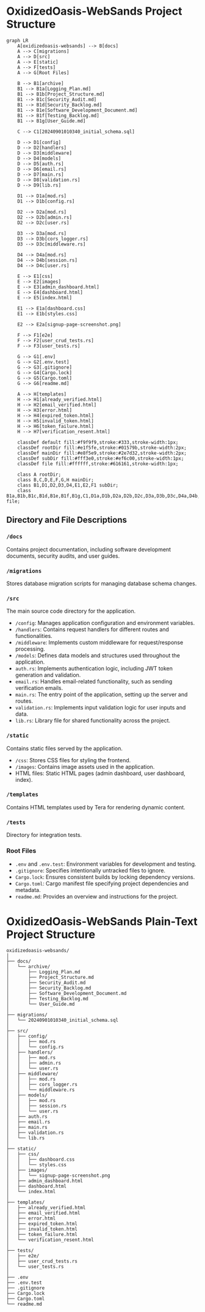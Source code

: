 # OxidizedOasis-WebSands Project Structure

```mermaid
graph LR
    A[oxidizedoasis-websands] --> B[docs]
    A --> C[migrations]
    A --> D[src]
    A --> E[static]
    A --> F[tests]
    A --> G[Root Files]

    B --> B1[archive]
    B1 --> B1a[Logging_Plan.md]
    B1 --> B1b[Project_Structure.md]
    B1 --> B1c[Security_Audit.md]
    B1 --> B1d[Security_Backlog.md]
    B1 --> B1e[Software_Development_Document.md]
    B1 --> B1f[Testing_Backlog.md]
    B1 --> B1g[User_Guide.md]

    C --> C1[20240901010340_initial_schema.sql]

    D --> D1[config]
    D --> D2[handlers]
    D --> D3[middleware]
    D --> D4[models]
    D --> D5[auth.rs]
    D --> D6[email.rs]
    D --> D7[main.rs]
    D --> D8[validation.rs]
    D --> D9[lib.rs]

    D1 --> D1a[mod.rs]
    D1 --> D1b[config.rs]

    D2 --> D2a[mod.rs]
    D2 --> D2b[admin.rs]
    D2 --> D2c[user.rs]

    D3 --> D3a[mod.rs]
    D3 --> D3b[cors_logger.rs]
    D3 --> D3c[middleware.rs]

    D4 --> D4a[mod.rs]
    D4 --> D4b[session.rs]
    D4 --> D4c[user.rs]

    E --> E1[css]
    E --> E2[images]
    E --> E3[admin_dashboard.html]
    E --> E4[dashboard.html]
    E --> E5[index.html]

    E1 --> E1a[dashboard.css]
    E1 --> E1b[styles.css]

    E2 --> E2a[signup-page-screenshot.png]

    F --> F1[e2e]
    F --> F2[user_crud_tests.rs]
    F --> F3[user_tests.rs]

    G --> G1[.env]
    G --> G2[.env.test]
    G --> G3[.gitignore]
    G --> G4[Cargo.lock]
    G --> G5[Cargo.toml]
    G --> G6[readme.md]

    A --> H[templates]
    H --> H1[already_verified.html]
    H --> H2[email_verified.html]
    H --> H3[error.html]
    H --> H4[expired_token.html]
    H --> H5[invalid_token.html]
    H --> H6[token_failure.html]
    H --> H7[verification_resent.html]

    classDef default fill:#f9f9f9,stroke:#333,stroke-width:1px;
    classDef rootDir fill:#e1f5fe,stroke:#01579b,stroke-width:2px;
    classDef mainDir fill:#e8f5e9,stroke:#2e7d32,stroke-width:2px;
    classDef subDir fill:#fff3e0,stroke:#ef6c00,stroke-width:1px;
    classDef file fill:#ffffff,stroke:#616161,stroke-width:1px;
    
    class A rootDir;
    class B,C,D,E,F,G,H mainDir;
    class B1,D1,D2,D3,D4,E1,E2,F1 subDir;
    class B1a,B1b,B1c,B1d,B1e,B1f,B1g,C1,D1a,D1b,D2a,D2b,D2c,D3a,D3b,D3c,D4a,D4b,D4c,D5,D6,D7,D8,D9,E1a,E1b,E2a,E3,E4,E5,F2,F3,G1,G2,G3,G4,G5,G6,H1,H2,H3,H4,H5,H6,H7 file;
```

## Directory and File Descriptions

### `/docs`
Contains project documentation, including software development documents, security audits, and user guides.

### `/migrations`
Stores database migration scripts for managing database schema changes.

### `/src`
The main source code directory for the application.

- `/config`: Manages application configuration and environment variables.
- `/handlers`: Contains request handlers for different routes and functionalities.
- `/middleware`: Implements custom middleware for request/response processing.
- `/models`: Defines data models and structures used throughout the application.
- `auth.rs`: Implements authentication logic, including JWT token generation and validation.
- `email.rs`: Handles email-related functionality, such as sending verification emails.
- `main.rs`: The entry point of the application, setting up the server and routes.
- `validation.rs`: Implements input validation logic for user inputs and data.
- `lib.rs`: Library file for shared functionality across the project.

### `/static`
Contains static files served by the application.

- `/css`: Stores CSS files for styling the frontend.
- `/images`: Contains image assets used in the application.
- HTML files: Static HTML pages (admin dashboard, user dashboard, index).

### `/templates`
Contains HTML templates used by Tera for rendering dynamic content.

### `/tests`
Directory for integration tests.

### Root Files
- `.env` and `.env.test`: Environment variables for development and testing.
- `.gitignore`: Specifies intentionally untracked files to ignore.
- `Cargo.lock`: Ensures consistent builds by locking dependency versions.
- `Cargo.toml`: Cargo manifest file specifying project dependencies and metadata.
- `readme.md`: Provides an overview and instructions for the project.

# OxidizedOasis-WebSands Plain-Text Project Structure
```
oxidizedoasis-websands/
│
├── docs/
│   └── archive/
│       ├── Logging_Plan.md
│       ├── Project_Structure.md
│       ├── Security_Audit.md
│       ├── Security_Backlog.md
│       ├── Software_Development_Document.md
│       ├── Testing_Backlog.md
│       └── User_Guide.md
│
├── migrations/
│   └── 20240901010340_initial_schema.sql
│
├── src/
│   ├── config/
│   │   ├── mod.rs
│   │   └── config.rs
│   ├── handlers/
│   │   ├── mod.rs
│   │   ├── admin.rs
│   │   └── user.rs
│   ├── middleware/
│   │   ├── mod.rs
│   │   ├── cors_logger.rs
│   │   └── middleware.rs
│   ├── models/
│   │   ├── mod.rs
│   │   ├── session.rs
│   │   └── user.rs
│   ├── auth.rs
│   ├── email.rs
│   ├── main.rs
│   ├── validation.rs
│   └── lib.rs
│
├── static/
│   ├── css/
│   │   ├── dashboard.css
│   │   └── styles.css
│   ├── images/
│   │   └── signup-page-screenshot.png
│   ├── admin_dashboard.html
│   ├── dashboard.html
│   └── index.html
│
├── templates/
│   ├── already_verified.html
│   ├── email_verified.html
│   ├── error.html
│   ├── expired_token.html
│   ├── invalid_token.html
│   ├── token_failure.html
│   └── verification_resent.html
│
├── tests/
│   ├── e2e/
│   ├── user_crud_tests.rs
│   └── user_tests.rs
│
├── .env
├── .env.test
├── .gitignore
├── Cargo.lock
├── Cargo.toml
└── readme.md
```